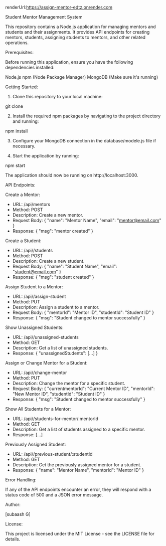 renderUrl:https://assign-mentor-edtz.onrender.com


Student Mentor Management System

This repository contains a Node.js application for managing mentors and students and their assignments. It provides API endpoints for creating mentors, students, assigning students to mentors, and other related operations.

Prerequisites:

Before running this application, ensure you have the following dependencies installed:

Node.js
npm (Node Package Manager)
MongoDB (Make sure it's running)

Getting Started:

1. Clone this repository to your local machine:

git clone <repository-url>

2. Install the required npm packages by navigating to the project directory and running:

npm install

3. Configure your MongoDB connection in the database/modele.js file if necessary.

4. Start the application by running:

npm start

The application should now be running on http://localhost:3000.

API Endpoints:

Create a Mentor:

- URL: /api/mentors
- Method: POST
- Description: Create a new mentor.
- Request Body:
{
  "name": "Mentor Name",
  "email": "mentor@email.com"
}
- Response:
{
  "msg": "mentor created"
}

Create a Student:

- URL: /api//students
- Method: POST
- Description: Create a new student.
- Request Body:
{
  "name": "Student Name",
  "email": "student@email.com"
}
- Response:
{
  "msg": "student created"
}

Assign Student to a Mentor:

- URL: /api//assign-student
- Method: PUT
- Description: Assign a student to a mentor.
- Request Body:
{
  "mentorId": "Mentor ID",
  "studentId": "Student ID"
}
- Response:
{
  "msg": "Student changed to mentor successfully"
}

Show Unassigned Students:

- URL: /api//unassigned-students
- Method: GET
- Description: Get a list of unassigned students.
- Response:
{
  "unassignedStudents": [...]
}

Assign or Change Mentor for a Student:

- URL: /api//change-mentor
- Method: PUT
- Description: Change the mentor for a specific student.
- Request Body:
{
  "currentmentorId": "Current Mentor ID",
  "mentorId": "New Mentor ID",
  "studentId": "Student ID"
}
- Response:
{
  "msg": "Student changed to mentor successfully"
}

Show All Students for a Mentor:

- URL: /api//students-for-mentor/:mentorId
- Method: GET
- Description: Get a list of students assigned to a specific mentor.
- Response:
[...]

Previously Assigned Student:

- URL: /api//previous-student/:studentId
- Method: GET
- Description: Get the previously assigned mentor for a student.
- Response:
{
  "name": "Mentor Name",
  "mentorId": "Mentor ID"
}

Error Handling:

If any of the API endpoints encounter an error, they will respond with a status code of 500 and a JSON error message.

Author:

[subaash G]

License:

This project is licensed under the MIT License - see the LICENSE file for details.
